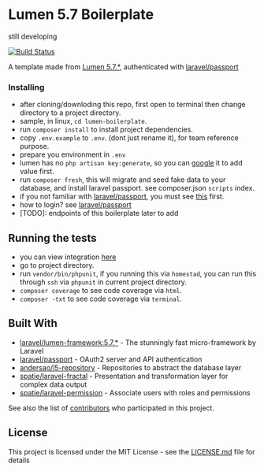 # Lumen 5.7 Boilerplate
still developing

[![Build Status](https://travis-ci.org/lloricode/lumen-boilerplate.svg?branch=master)](https://travis-ci.org/lloricode/lumen-boilerplate)

A template made from [Lumen 5.7.*](https://lumen.laravel.com/), authenticated with [laravel/passport](https://github.com/laravel/passport)



### Installing

- after cloning/downloding this repo, first open to terminal then change directory to a project directory.
- sample, in linux, `cd lumen-boilerplate`.
- run `composer install` to install project dependencies.
- copy `.env.example` to `.env`. (dont just rename it), for team reference purpose.
- prepare you environment in `.env`
- lumen has no `php artisan key:generate`, so you can [google](https://google.com/search?q=how+to+add+APP_KEY+in+lumen) it to add value first.
- run `composer fresh`, this will migrate and seed fake data to your database, and install laravel passport. see composer.json `scripts` index.
- if you not familiar with  [laravel/passport](https://github.com/laravel/passport), you must see  [this](https://github.com/laravel/passport) first.
- how to login? see [laravel/passport](https://github.com/laravel/passport)
- [TODO]: endpoints of this boilerplate later to add

## Running the tests
- you can view integration [here](https://travis-ci.org/lloricode/lumen-boilerplate)
- go to project directory.
- run `vendor/bin/phpunit`, if you running this via `homestad`, you can run this through `ssh` via `phpunit` in current project directory.
- `composer coverage` to see code coverage via `html`.
- `composer -txt` to see code coverage via `terminal`.


## Built With

* [laravel/lumen-framework:5.7.*](https://github.com/laravel/lumen-framework) - The stunningly fast micro-framework by Laravel
* [laravel/passport](https://github.com/laravel/passport) - OAuth2 server and API authentication
* [andersao/l5-repository](https://github.com/andersao/l5-repository) - Repositories to abstract the database layer
* [spatie/laravel-fractal](https://github.com/spatie/laravel-fractal) - Presentation and transformation layer for complex data output
* [spatie/laravel-permission](https://github.com/spatie/laravel-permission) - Associate users with roles and permissions


See also the list of [contributors](https://github.com/lloricode/lumen-boilerplate/graphs/contributors) who participated in this project.

## License

This project is licensed under the MIT License - see the [LICENSE.md](https://github.com/lloricode/lumen-boilerplate/blob/master/LICENSE) file for details
